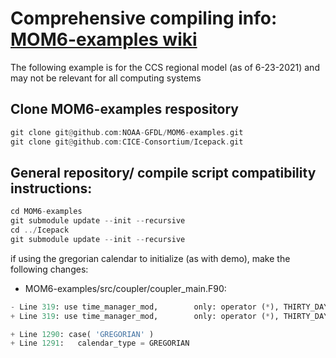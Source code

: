 # Comprehensive compiling info: [MOM6-examples wiki](https://github.com/NOAA-GFDL/MOM6-examples/wiki/Getting-started#compiling-the-models)

The following example is for the CCS regional model (as of 6-23-2021) and may not be relevant for all computing systems

## Clone MOM6-examples respository

```rust
git clone git@github.com:NOAA-GFDL/MOM6-examples.git
git clone git@github.com:CICE-Consortium/Icepack.git
```

## General repository/ compile script compatibility instructions:

```rust
cd MOM6-examples
git submodule update --init --recursive
cd ../Icepack
git submodule update --init --recursive
```
if using the gregorian calendar to initialize (as with demo), make the following changes:
	
- MOM6-examples/src/coupler/coupler_main.F90:
```python
- Line 319: use time_manager_mod,        only: operator (*), THIRTY_DAY_MONTHS, JULIAN
+ Line 319: use time_manager_mod,        only: operator (*), THIRTY_DAY_MONTHS, JULIAN, GREGORIAN

+ Line 1290: case( 'GREGORIAN' )
+ Line 1291:   calendar_type = GREGORIAN
```
